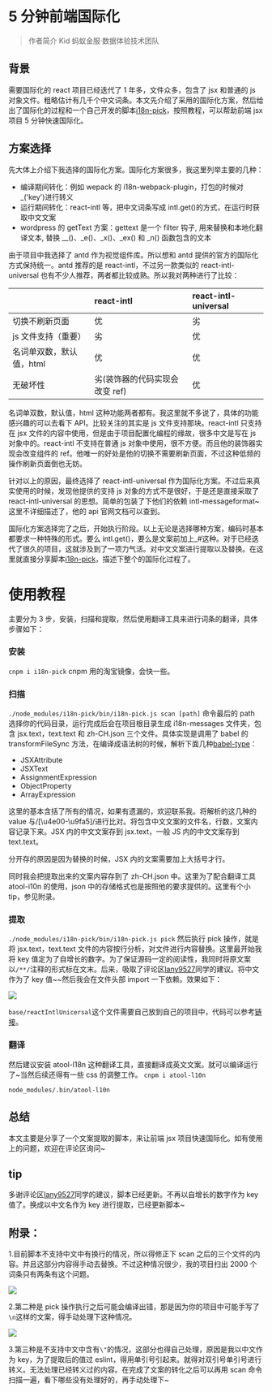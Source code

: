 # 5 分钟前端国际化

> 作者简介 Kid 蚂蚁金服·数据体验技术团队

## 背景
需要国际化的 react 项目已经迭代了 1 年多，文件众多，包含了 jsx 和普通的 js 对象文件。粗略估计有几千个中文词条。本文先介绍了采用的国际化方案，然后给出了国际化的过程和一个自己开发的脚本[i18n-pick](https://github.com/ProtoTeam/i18n-pick)，按照教程，可以帮助前端 jsx 项目 5 分钟快速国际化。

## 方案选择
先大体上介绍下我选择的国际化方案。国际化方案很多，我这里列举主要的几种：

* 编译期间转化：例如 wepack 的 i18n-webpack-plugin，打包的时候对_('key')进行转义
* 运行期间转化：react-intl 等，把中文词条写成 intl.get()的方式，在运行时获取中文文案
* wordpress 的 getText 方案：gettext 是一个 filter 钩子, 用来替换和本地化翻译文本, 替换 __()、_e()、_x()、_ex() 和 _n() 函数包含的文本

由于项目中我选择了 antd 作为视觉组件库。所以想和 antd 提供的官方的国际化方式保持统一。antd 推荐的是 react-intl，不过另一款类似的 react-intl-universal 也有不少人推荐，两者都比较成熟。所以我对两种进行了比较：

|  | react-intl | react-intl-universal |
| :--- | :--- | :--- |
| 切换不刷新页面 | 优 | 劣 |
| js 文件支持（重要） | 劣 | 优 |
| 名词单双数，默认值，html | 优 | 优 |
| 无破坏性 | 劣(装饰器的代码实现会改变 ref) | 优 |

名词单双数，默认值，html 这种功能两者都有。我这里就不多说了，具体的功能感兴趣的可以去看下 API。比较关注的其实是 js 文件支持那块。react-intl 只支持在 jsx 文件的内容中使用，但是由于项目配置化编程的缘故，很多中文是写在 js 对象中的。react-intl 不支持在普通 js 对象中使用，很不方便。而且他的装饰器实现会改变组件的 ref。他唯一的好处是他的切换不需要刷新页面，不过这种低频的操作刷新页面倒也无妨。

针对以上的原因，最终选择了 react-intl-universal 作为国际化方案。不过后来真实使用的时候，发现他提供的支持 js 对象的方式不是很好，于是还是直接采取了 react-intl-universal 的思想。简单的包装了下他们的依赖 intl-messageformat~这里不详细描述了，他的 api 官网文档可以查到。

国际化方案选择完了之后，开始执行阶段。以上无论是选择哪种方案，编码时基本都要求一种特殊的形式。要么 intl.get()，要么是文案前加上_#这种。对于已经迭代了很久的项目，这就涉及到了一项力气活。对中文文案进行提取以及替换。在这里就直接分享脚本[i18n-pick](https://github.com/ProtoTeam/i18n-pick)，描述下整个的国际化过程了。

# 使用教程
主要分为 3 步，安装，扫描和提取，然后使用翻译工具来进行词条的翻译，具体步骤如下：
### 安装
`cnpm i i18n-pick`
cnpm 用的淘宝镜像，会快一些。
### 扫描
`./node_modules/i18n-pick/bin/i18n-pick.js scan [path]`
命令最后的 path 选择你的代码目录，运行完成后会在项目根目录生成 i18n-messages 文件夹，包含 jsx.text，text.text 和 zh-CH.json 三个文件。具体实现是调用了 babel 的 transformFileSync 方法，在编译成语法树的时候，解析下面几种[babel-type](https://babeljs.io/docs/core-packages/babel-types/)：

 - JSXAttribute
 - JSXText
 - AssignmentExpression
 - ObjectProperty
 - ArrayExpression

这里的基本含括了所有的情况，如果有遗漏的，欢迎联系我。将解析的这几种的 value 与/[\u4e00-\u9fa5]/进行比对。将包含中文文案的文件名，行数，文案内容记录下来。JSX 内的中文文案存到 jsx.text，一般 JS 内的中文文案存到 text.text。

分开存的原因是因为替换的时候，JSX 内的文案需要加上大括号才行。

同时我会把提取出来的文案内容存到了 zh-CH.json 中。这里为了配合翻译工具 atool-i10n 的使用，json 中的存储格式也是按照他的要求提供的。这里有个小 tip，参见附录。

### 提取
`./node_modules/i18n-pick/bin/i18n-pick.js pick`
然后执行 pick 操作，就是将 jsx.text，text.text 文件的内容按行分析，对文件进行内容替换。这里最开始我将 key 值定为了自增长的数字。为了保证源码一定的阅读性，我同时将原文案以`/**/`注释的形式标在文末。后来，吸取了评论区[lany9527](https://github.com/lany9527)同学的建议。将中文作为了 key 值~~然后我会在文件头部 import 一下依赖。效果如下：

![](https://user-gold-cdn.xitu.io/2017/10/27/a442a5311f83be336a88c02b4d1dabc4)

`base/reactIntlUnicersal`这个文件需要自己放到自己的项目中，代码可以参考[链接](https://github.com/ProtoTeam/i18n-pick/blob/master/base/reactIntlUniversal.jsx)。

### 翻译
然后建议安装 atool-l18n 这种翻译工具，直接翻译成英文文案。就可以编译运行了~当然后续还得有一些 css 的调整工作。
`cnpm i atool-l10n`

`node_modules/.bin/atool-l10n`

## 总结
本文主要是分享了一个文案提取的脚本，来让前端 jsx 项目快速国际化。如有使用上的问题，欢迎在评论区询问~

## tip
多谢评论区[lany9527](https://github.com/lany9527)同学的建议，脚本已经更新。不再以自增长的数字作为 key 值了。换成以中文名作为 key 进行提取，已经更新脚本~

## 附录：
1.目前脚本不支持中文中有换行的情况，所以得修正下 scan 之后的三个文件的内容。并且这部分内容得手动去替换。不过这种情况很少，我的项目扫出 2000 个词条只有两条有这个问题。

![](https://user-gold-cdn.xitu.io/2017/10/27/24840bc4e334fc9fdfa28159d1afa67b)

2.第二种是 pick 操作执行之后可能会编译出错，那是因为你的项目中可能手写了`\n`这样的文案，得手动处理下这种情况。

![](https://user-gold-cdn.xitu.io/2017/10/27/3ea6528f127425b8f205dc8fa5add73a)

3.第三种是不支持中文中含有`\"`的情况，这部分也得自己处理，原因是我以中文作为 key，为了提取后的值过 eslint，得用单引号引起来。就得对双引号单引号进行转义。无法处理已经转义过的内容。在完成了文案的转化之后可以再用 scan 命令扫描一遍，看下哪些没有处理好的，再手动处理下~